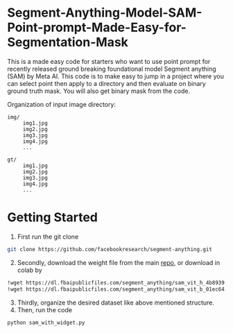 # Segment-Anything-Model-SAM-Point-prompt-Made-Easy-for-Segmentation-Mask
This is a made easy code for starters who want to use point prompt for recently released ground breaking foundational model Segment anything (SAM) by Meta AI. This code is to make easy to jump in a project where you can select point then apply to a directory and then evaluate on binary ground truth mask. You will also get binary mask from the code.


Organization of input image directory:
```
img/
     img1.jpg
     img2.jpg
     img3.jpg
     img4.jpg
     ...

gt/
     img1.jpg
     img2.jpg
     img3.jpg
     img4.jpg
     ...
```

# Getting Started
1. First run the git clone
```bash
git clone https://github.com/facebookresearch/segment-anything.git
```
2. Secondly, download the weight file from the main [repo](https://github.com/facebookresearch/segment-anything#model-checkpoints), or download in colab by 
```bash
!wget https://dl.fbaipublicfiles.com/segment_anything/sam_vit_h_4b8939.pth -O sam_vit_h.pth
!wget https://dl.fbaipublicfiles.com/segment_anything/sam_vit_b_01ec64.pth -O sam_vit_b.pth
```
3. Thirdly, organize the desired dataset like above mentioned structure.
4. Then, run the code 
```bash
python sam_with_widget.py
```
